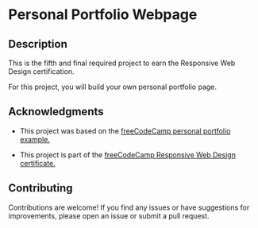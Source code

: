 # Personal Portfolio Webpage

## Description

This is the fifth and final required project to earn the Responsive Web Design certification.

For this project, you will build your own personal portfolio page.

## Acknowledgments

- This project was based on the [freeCodeCamp personal portfolio example.](https://personal-portfolio.freecodecamp.rocks/)

- This project is part of the [freeCodeCamp Responsive Web Design certificate.](https://www.freecodecamp.org/learn/2022/responsive-web-design/)

## Contributing

Contributions are welcome! If you find any issues or have suggestions for improvements, please open an issue or submit a pull request.
